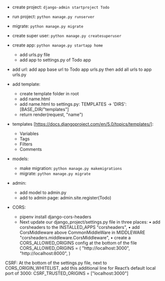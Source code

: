 - create project: `django-admin startproject Todo`
- run project: `python manage.py runserver`
- migrate: `python manage.py migrate`
- create super user: `python manage.py createsuperuser`
- create app: `python manage.py startapp home`
  - add urls.py file
  - add app to settings.py of Todo app
- add url: add app base url to Todo app urls.py then add all urls to app urls.py
- add template:
  - create template folder in root
  - add name.html
  - add name.html to settings.py: TEMPLATES -> 'DIRS': [BASE_DIR/"templates"]
  - return render(request, "name")
- templates [https://docs.djangoproject.com/en/5.0/topics/templates/]:
  - Variables
  - Tags
  - Filters
  - Comments
- models:
  - make migration: `python manage.py makemigrations`
  - migrate:  `python manage.py migrate`
- admin:
  - add model to admin.py
  - add to admin page: admin.site.register(Todo)

- CORS:
  -  pipenv install django-cors-headers
  -  Next update our django_project/settings.py file in three places:
    • add corsheaders to the INSTALLED_APPS
      "corsheaders",
    • add CorsMiddleware above CommonMiddleWare in MIDDLEWARE
      "corsheaders.middleware.CorsMiddleware",
    • create a CORS_ALLOWED_ORIGINS config at the bottom of the file
      CORS_ALLOWED_ORIGINS = (
          "http://localhost:3000",
          "http://localhost:8000",
      )

CSRF:
  At the bottom of the settings.py file, next to CORS_ORIGIN_WHITELIST, add this additional line for React’s default local port of 3000:
    CSRF_TRUSTED_ORIGINS = ["localhost:3000"]